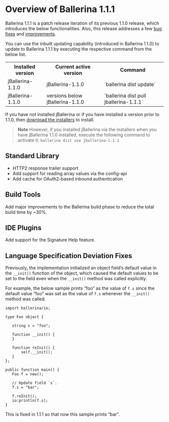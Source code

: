 # Overview of Ballerina 1.1.1

Ballerina 1.1.1 is a patch release iteration of its previous 1.1.0 release, which introduces the below functionalities. Also, this release addresses a few [bug fixes](https://github.com/ballerina-platform/ballerina-lang/issues?utf8=✓&q=is%3Aissue+label%3AType%2FBug+milestone%3A%22Ballerina+1.1.1%22+is%3Aclosed+)
and [improvements](https://github.com/ballerina-platform/ballerina-lang/issues?utf8=✓&q=is%3Aissue+milestone%3A%22Ballerina+1.1.1%22+is%3Aclosed+label%3AType%2FImprovement+). 

You can use the inbuilt updating capability (introduced in Ballerina 1.1.0) to update to Ballerina 1.1.1 by executing the respective command from the below list.

<table>
<tr border=1>
<th> Installed version </th>
<th> Current active version </th>
<th> Command </th>
</tr>
<tr border=1>
<td>  jBallerina-1.1.0 </td>
<td>  jBallerina-1.1.0 </td>
<td> `ballerina dist update` </td>
</tr>
<tr border=1>
<td>  jBallerina-1.1.0 </td>
<td>  versions below jBallerina-1.1.0 </td>
<td> `ballerina dist pull jballerina-1.1.1` </td>
</tr>
</table>

If you have not installed jBallerina or if you have installed a version prior to 1.1.0, then [download the installers](ballerina.io/downloads/) to install.

> **Note** However, if you installed jBallerina via the installers when you have jBallerina 1.1.0 installed, execute the following command to activate it: `ballerina dist use jballerina-1.1.1`

## Standard Library

- HTTP2 response trailer support
- Add support for reading array values via the config-api
- Add cache for OAuth2-based inbound authentication

## Build Tools

Add major improvements to the Ballerina build phase to reduce the total build time by ~30%.

## IDE Plugins

Add support for the Signature Help feature.

## Language Specification Deviation Fixes

Previously, the implementation initialized an object field’s default value in the `__init()` function of the object, which caused the default values to be set to the field even when the `__init()` method was called explicitly. 

For example, the below sample prints “foo” as the value of `f.s` since the default value “foo” was set as the value of `f.s` whenever the `__init()` method was called. 

```ballerina
import ballerina/io;
 
type Foo object {
  
   string s = "foo";
 
   function __init() {       
   }
 
   function reInit() {
       self.__init();
   }
};
 
public function main() {
   Foo f = new();
 
   // Update field `s`.
   f.s = "bar";
 
   f.reInit();
   io:println(f.s);
}
```
This is fixed in 1.1.1 so that now this sample prints “bar”.
